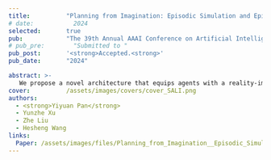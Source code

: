 ```yaml
---
title:          "Planning from Imagination: Episodic Simulation and Episodic Memory for Vision-and-Language Navigation"
# date:           2024
selected:       true
pub:            "The 39th Annual AAAI Conference on Artificial Intelligence (AAAI).<br>"
# pub_pre:        "Submitted to "
pub_post:       '<strong>Accepted.<strong>'
pub_date:       "2024"

abstract: >-
   We propose a novel architecture that equips agents with a reality-imagination hybrid memory system. This system enables agents to maintain and expand their memory through both imaginative mechanisms and navigation actions. Additionally, we design tailored pre-training tasks to develop advanced imaginative capabilities.
cover:          /assets/images/covers/cover_SALI.png
authors:
  - <strong>Yiyuan Pan</strong>
  - Yunzhe Xu
  - Zhe Liu
  - Hesheng Wang
links:
  Paper: /assets/images/files/Planning_from_Imagination__Episodic_Simulation_and_Episodic_Memory_for_Vision_and_Language_Navigation.pdf
---
```

